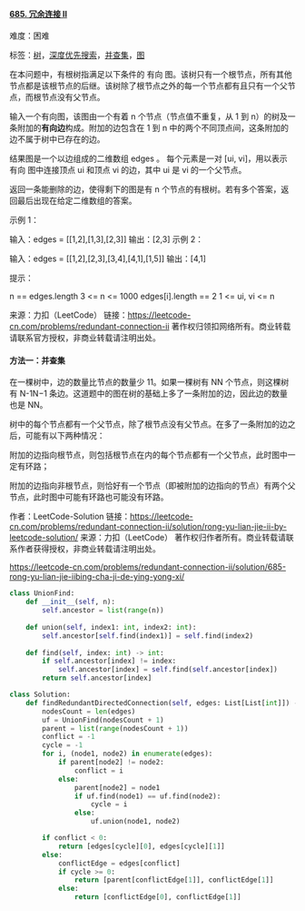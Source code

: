 #### [685. 冗余连接 II](https://leetcode-cn.com/problems/redundant-connection-ii/)

难度：困难

标签：[树](../原理/树.md)，[深度优先搜索](../原理/深度优先搜索.md)，[并查集](../原理/并查集.md)，[图](../原理/图.md)

在本问题中，有根树指满足以下条件的 有向 图。该树只有一个根节点，所有其他节点都是该根节点的后继。该树除了根节点之外的每一个节点都有且只有一个父节点，而根节点没有父节点。

输入一个有向图，该图由一个有着 n 个节点（节点值不重复，从 1 到 n）的树及一条附加的**有向边**构成。附加的边包含在 1 到 n 中的两个不同顶点间，这条附加的边不属于树中已存在的边。

结果图是一个以边组成的二维数组 edges 。 每个元素是一对 [ui, vi]，用以表示 有向 图中连接顶点 ui 和顶点 vi 的边，其中 ui 是 vi 的一个父节点。

返回一条能删除的边，使得剩下的图是有 n 个节点的有根树。若有多个答案，返回最后出现在给定二维数组的答案。

 

示例 1：


输入：edges = [[1,2],[1,3],[2,3]]
输出：[2,3]
示例 2：


输入：edges = [[1,2],[2,3],[3,4],[4,1],[1,5]]
输出：[4,1]


提示：

n == edges.length
3 <= n <= 1000
edges[i].length == 2
1 <= ui, vi <= n

来源：力扣（LeetCode）
链接：https://leetcode-cn.com/problems/redundant-connection-ii
著作权归领扣网络所有。商业转载请联系官方授权，非商业转载请注明出处。

#### 方法一：并查集

在一棵树中，边的数量比节点的数量少 11。如果一棵树有 NN 个节点，则这棵树有 N-1N−1 条边。这道题中的图在树的基础上多了一条附加的边，因此边的数量也是 NN。

树中的每个节点都有一个父节点，除了根节点没有父节点。在多了一条附加的边之后，可能有以下两种情况：

附加的边指向根节点，则包括根节点在内的每个节点都有一个父节点，此时图中一定有环路；

附加的边指向非根节点，则恰好有一个节点（即被附加的边指向的节点）有两个父节点，此时图中可能有环路也可能没有环路。

作者：LeetCode-Solution
链接：https://leetcode-cn.com/problems/redundant-connection-ii/solution/rong-yu-lian-jie-ii-by-leetcode-solution/
来源：力扣（LeetCode）
著作权归作者所有。商业转载请联系作者获得授权，非商业转载请注明出处。

https://leetcode-cn.com/problems/redundant-connection-ii/solution/685-rong-yu-lian-jie-iibing-cha-ji-de-ying-yong-xi/

```python
class UnionFind:
    def __init__(self, n):
        self.ancestor = list(range(n))
    
    def union(self, index1: int, index2: int):
        self.ancestor[self.find(index1)] = self.find(index2)
    
    def find(self, index: int) -> int:
        if self.ancestor[index] != index:
            self.ancestor[index] = self.find(self.ancestor[index])
        return self.ancestor[index]

class Solution:
    def findRedundantDirectedConnection(self, edges: List[List[int]]) -> List[int]:
        nodesCount = len(edges)
        uf = UnionFind(nodesCount + 1)
        parent = list(range(nodesCount + 1))
        conflict = -1
        cycle = -1
        for i, (node1, node2) in enumerate(edges):
            if parent[node2] != node2:
                conflict = i
            else:
                parent[node2] = node1
                if uf.find(node1) == uf.find(node2):
                    cycle = i
                else:
                    uf.union(node1, node2)

        if conflict < 0:
            return [edges[cycle][0], edges[cycle][1]]
        else:
            conflictEdge = edges[conflict]
            if cycle >= 0:
                return [parent[conflictEdge[1]], conflictEdge[1]]
            else:
                return [conflictEdge[0], conflictEdge[1]]
```

